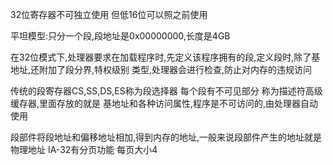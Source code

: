 32位寄存器不可独立使用 但低16位可以照之前使用

平坦模型:只分一个段,段地址是0x00000000,长度是4GB

在32位模式下,处理器要求在加载程序时,先定义该程序拥有的段,定义段时,除了基地址,还附加了段分界,特权级别
类型,处理器会进行检查,防止对内存的违规访问

传统的段寄存器CS,SS,DS,ES称为段选择器 每个段有不可见部分 称为描述符高级缓存器,里面存放的就是
基地址和各种访问属性,程序是不可访问的,由处理器自动使用

段部件将段地址和偏移地址相加,得到内存的地址,一般来说段部件产生的地址就是物理地址
IA-32有分页功能 每页大小4
